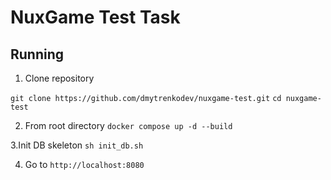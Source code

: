 # NuxGame Test Task

## Running

1. Clone repository

``` git clone https://github.com/dmytrenkodev/nuxgame-test.git ```
``` cd nuxgame-test ```

2. From root directory
``` docker compose up -d --build ```

3.Init DB skeleton
``` sh init_db.sh ```

4. Go to
``` http://localhost:8080 ```
